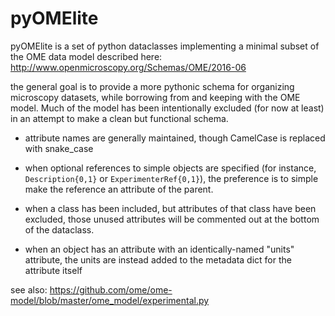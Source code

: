# pyOMElite

pyOMElite is a set of python dataclasses implementing a minimal subset of the
OME data model described here:
http://www.openmicroscopy.org/Schemas/OME/2016-06

the general goal is to provide a more pythonic schema for organizing
microscopy datasets, while borrowing from and keeping with the OME model.
Much of the model has been intentionally excluded (for now at least) in
an attempt to make a clean but functional schema.

- attribute names are generally maintained, though CamelCase is replaced
with snake_case

- when optional references to simple objects are specified
(for instance, `Description{0,1}` or `ExperimenterRef{0,1}`), the preference
is to simple make the reference an attribute of the parent.

- when a class has been included, but attributes of that class have been 
excluded, those unused attributes will be commented out at the bottom of
the dataclass.

- when an object has an attribute with an identically-named "units" attribute,
the units are instead added to the metadata dict for the attribute itself


see also: https://github.com/ome/ome-model/blob/master/ome_model/experimental.py